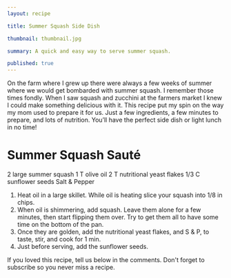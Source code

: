```yaml
---
layout: recipe

title: Summer Squash Side Dish

thumbnail: thumbnail.jpg

summary: A quick and easy way to serve summer squash.

published: true
---
```


On the farm where I grew up there were always a few weeks of summer where we would get bombarded with summer squash. I remember those times fondly. When I saw squash and zucchini at the farmers market I knew I could make something delicious with it. This recipe put my spin on the way my mom used to prepare it for us. Just a few ingredients, a few minutes to prepare, and lots of nutrition. You’ll have the perfect side dish or light lunch in no time!

# Summer Squash Sauté

2 large summer squash
1 T olive oil
2 T nutritional yeast flakes
1/3 C sunflower seeds
Salt & Pepper

1. Heat oil in a large skillet. While oil is heating slice your squash into 1/8 in chips.
2. When oil is shimmering, add squash. Leave them alone for a few minutes, then start flipping them over. Try to get them all to have some time on the bottom of the pan.
3. Once they are golden, add the nutritional yeast flakes, and S & P, to taste, stir, and cook for 1 min.
4. Just before serving, add the sunflower seeds.

If you loved this recipe, tell us below in the comments. Don't forget to subscribe so you never miss a recipe.
